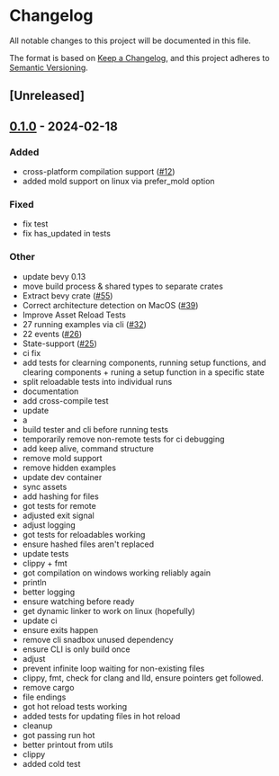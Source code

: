 # Changelog
All notable changes to this project will be documented in this file.

The format is based on [Keep a Changelog](https://keepachangelog.com/en/1.0.0/),
and this project adheres to [Semantic Versioning](https://semver.org/spec/v2.0.0.html).

## [Unreleased]

## [0.1.0](https://github.com/lee-orr/dexterous_developer/releases/tag/dexterous_developer_tests-v0.1.0) - 2024-02-18

### Added
- cross-platform compilation support ([#12](https://github.com/lee-orr/dexterous_developer/pull/12))
- added mold support on linux via prefer_mold option

### Fixed
- fix test
- fix has_updated in tests

### Other
- update bevy 0.13
- move build process & shared types to separate crates
- Extract bevy crate ([#55](https://github.com/lee-orr/dexterous_developer/pull/55))
- Correct architecture detection on MacOS ([#39](https://github.com/lee-orr/dexterous_developer/pull/39))
- Improve Asset Reload Tests
- 27 running examples via cli ([#32](https://github.com/lee-orr/dexterous_developer/pull/32))
- 22 events ([#26](https://github.com/lee-orr/dexterous_developer/pull/26))
- State-support ([#25](https://github.com/lee-orr/dexterous_developer/pull/25))
- ci fix
- add tests for clearning components, running setup functions, and clearing components + runing a setup function in a specific state
- split reloadable tests into individual runs
- documentation
- add cross-compile test
- update
- a
- build tester and cli before running tests
- temporarily remove non-remote tests for ci debugging
- add keep alive, command structure
- remove mold support
- remove hidden examples
- update dev container
- sync assets
- add hashing for files
- got tests for remote
- adjusted exit signal
- adjust logging
- got tests for reloadables working
- ensure hashed files aren't replaced
- update tests
- clippy + fmt
- got compilation on windows working reliably again
- println
- better logging
- ensure watching before ready
- get dynamic linker to work on linux (hopefully)
- update ci
- ensure exits happen
- remove cli snadbox unused dependency
- ensure CLI is only build once
- adjust
- prevent infinite loop waiting for non-existing files
- clippy, fmt, check for clang and lld, ensure pointers get followed.
- remove cargo
- file endings
- got hot reload tests working
- added tests for updating files in hot reload
- cleanup
- got passing run hot
- better printout from utils
- clippy
- added cold test
